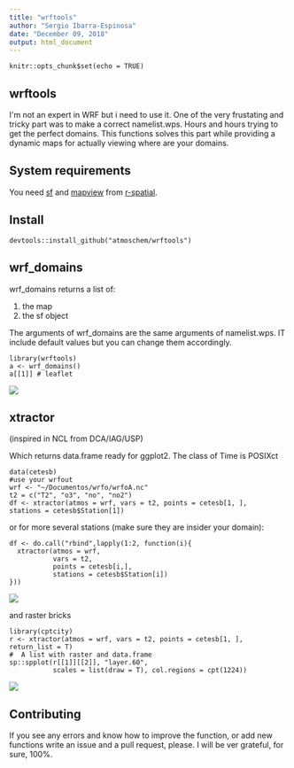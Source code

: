 ```yaml
---
title: "wrftools"
author: "Sergio Ibarra-Espinosa"
date: "December 09, 2018"
output: html_document
---
```


```{r setup, include=FALSE}
knitr::opts_chunk$set(echo = TRUE)
```

## wrftools

I'm not an expert in WRF but i need to use it. One of the very frustating and
tricky part was to make a correct namelist.wps. Hours and hours trying to
get the perfect domains. This functions solves this part while providing
a dynamic maps for actually viewing where are your domains. 

## System requirements
You need [sf](https://github.com/r-spatial/sf) and [mapview](https://github.com/r-spatial/mapview) from [r-spatial](https://github.com/r-spatial/). 


## Install
```{r eval = FALSE}
devtools::install_github("atmoschem/wrftools")
```

## wrf_domains

wrf_domains returns a list of:

1. the map
2. the sf object

The arguments of wrf_domains are the same arguments of namelist.wps.
IT include default values but you can change them accordingly.

```{r}
library(wrftools)
a <- wrf_domains()
a[[1]] # leaflet
```

![](https://i.imgur.com/7giwGp6.png)



## xtractor

(inspired in NCL from DCA/IAG/USP)

Which returns data.frame ready for ggplot2. The class of Time is POSIXct

```{r eval = FALSE}
data(cetesb)
#use your wrfout
wrf <- "~/Documentos/wrfo/wrfoA.nc"
t2 = c("T2", "o3", "no", "no2")
df <- xtractor(atmos = wrf, vars = t2, points = cetesb[1, ],
stations = cetesb$Station[1])
```

or for more several stations (make sure they are insider your domain):

```{r eval = FALSE}
df <- do.call("rbind",lapply(1:2, function(i){
  xtractor(atmos = wrf,
           vars = t2,
           points = cetesb[i,],
           stations = cetesb$Station[i])
}))
```

![](https://i.imgur.com/cXJZ1nI.png)

and raster bricks

```{r eval = FALSE}
library(cptcity)
r <- xtractor(atmos = wrf, vars = t2, points = cetesb[1, ], return_list = T)
#  A list with raster and data.frame
sp::spplot(r[[1]][[2]], "layer.60",
           scales = list(draw = T), col.regions = cpt(1224))
```

![](https://i.imgur.com/j4d5ei5.png)


## Contributing

If you see any errors and know how to improve the function, or add new functions
write an issue and a pull request, please. I will be ver grateful, for sure,
100%.
